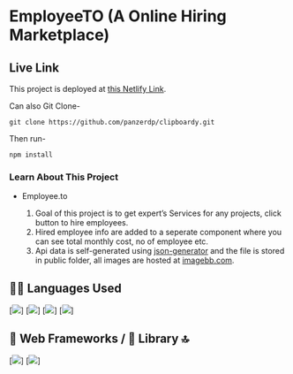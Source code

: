 # EmployeeTO (A Online Hiring Marketplace)

## Live Link

This project is deployed at [this Netlify Link](https://employeeto.netlify.app/).

Can also Git Clone-

```
git clone https://github.com/panzerdp/clipboardy.git
```

Then run-

```
npm install
```

### Learn About This Project

- Employee.to

  1. Goal of this project is to get expert’s Services for any projects, click button to hire employees.
  2. Hired employee info are added to a seperate component where you can see total monthly cost, no of employee etc.
  3. Api data is self-generated using [json-generator](https://www.json-generator.com/) and the file is stored in public folder, all images are hosted at [imagebb.com](https://ibb.co/album/fMJ1XP).

## 👩‍💻 Languages Used

[<img src="https://img.shields.io/badge/HTML5-E34F26?style=for-the-badge&logo=html5&logoColor=white"/>]
[<img src="https://img.shields.io/badge/Bootstrap-563D7C?style=for-the-badge&logo=bootstrap&logoColor=white" />]
[<img src="https://img.shields.io/badge/CSS3-1572B6?style=for-the-badge&logo=css3&logoColor=white"/>]
[<img src="https://img.shields.io/badge/JavaScript-323330?style=for-the-badge&logo=javascript&logoColor=F7DF1"/>]

## 📱 Web Frameworks / 📱 Library 🔝

[<img src="https://img.shields.io/badge/React-20232A?style=for-the-badge&logo=react&logoColor=61DAFB" />]
[<img src="https://img.shields.io/badge/npm-CB3837?style=for-the-badge&logo=npm&logoColor=white"/>]
